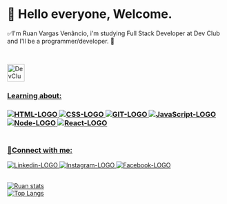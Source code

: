 <h1>💢 Hello everyone, Welcome.</h1>

<p>✅I'm Ruan Vargas Venâncio, i'm studying Full Stack Developer at Dev Club and I'll be a programmer/developer. 🚧 </p> <br>

<a href="https://rodolfomori.com.br/devclub/"><img src="https://rodolfomori.com.br/wp-content/webp-express/webp-images/uploads/elementor/thumbs/LOGO_1-pl6s0w83bob17fyv2myc9hccfjkrd6md916y3lfbcg.png.webp"  width=40px alt="DevClubLOGO">



<h3>Learning about:<h3> 
  
<img src="https://img.shields.io/badge/HTML5-E34F26?style=for-the-badge&logo=html5&logoColor=white" alt=HTML-LOGO>
<img src="https://img.shields.io/badge/CSS3-1572B6?style=for-the-badge&logo=css3&logoColor=white" alt=CSS-LOGO>
<img src="https://img.shields.io/badge/GitHub-100000?style=for-the-badge&logo=github&logoColor=white" alt=GIT-LOGO>
<img src="https://img.shields.io/badge/JavaScript-F7DF1E?style=for-the-badge&logo=javascript&logoColor=black" alt=JavaScript-LOGO>
<img src="https://img.shields.io/badge/Node.js-43853D?style=for-the-badge&logo=node.js&logoColor=white" alt=Node-LOGO>
<img src="https://img.shields.io/badge/React-20232A?style=for-the-badge&logo=react&logoColor=61DAFB" alt=React-LOGO>
<br> <br>

<h3>📡Connect with me:</h3>

<a href="https://www.linkedin.com/in/ruan-v-venancio97/" target="_blank"><img src="https://img.shields.io/badge/LinkedIn-0077B5?style=for-the-badge&logo=linkedin&logoColor=white" alt=Linkedin-LOGO>
<a href="https://www.instagram.com/ruanvenancio97/" target="_blank"><img src="https://img.shields.io/badge/Instagram-E4405F?style=for-the-badge&logo=instagram&logoColor=white" alt=Instagram-LOGO>
<a href="https://www.facebook.com/ruan.venancio.754/" target="_blank"><img src="https://img.shields.io/badge/Facebook-1877F2?style=for-the-badge&logo=facebook&logoColor=white" alt="Facebook-LOGO">
<br><br>

![Ruan stats](https://github-readme-stats.vercel.app/api?username=RvvN24&show_icons=true&theme=merko) <br>
![Top Langs](https://github-readme-stats.vercel.app/api/top-langs/?username=RvvN24&layout=compact&theme=merko)



